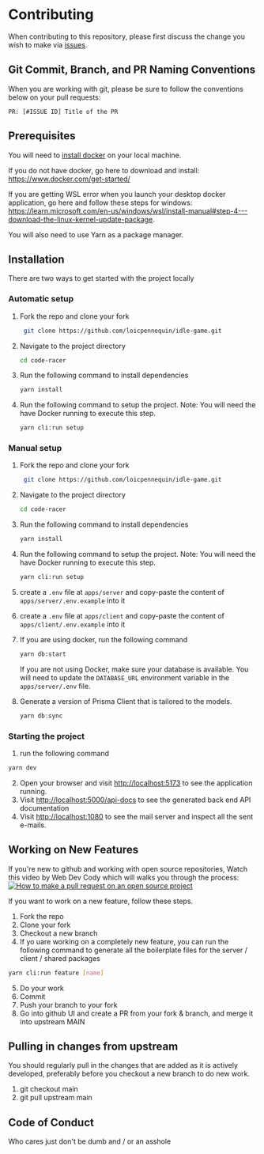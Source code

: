# Contributing

When contributing to this repository, please first discuss the change you wish to make via [issues](https://github.com/loicpennequin/idle-game/issues).

## Git Commit, Branch, and PR Naming Conventions

When you are working with git, please be sure to follow the conventions below on your pull requests:

```text
PR: [#ISSUE ID] Title of the PR
```

## Prerequisites

You will need to [install docker](https://www.docker.com/get-started/) on your local machine.

If you do not have docker, go here to download and install: <https://www.docker.com/get-started/>

If you are getting WSL error when you launch your desktop docker application, go here and follow these steps for windows: <https://learn.microsoft.com/en-us/windows/wsl/install-manual#step-4---download-the-linux-kernel-update-package>.

You will also need to use Yarn as a package manager.

## Installation

There are two ways to get started with the project locally

### Automatic setup

1. Fork the repo and clone your fork

   ```sh
    git clone https://github.com/loicpennequin/idle-game.git
   ```

2. Navigate to the project directory

   ```sh
   cd code-racer
   ```

3. Run the following command to install dependencies
   ```sh
   yarn install
   ```
4. Run the following command to setup the project. Note: You will need the have Docker running to execute this step.
   ```sh
   yarn cli:run setup
   ```

### Manual setup

1. Fork the repo and clone your fork

   ```sh
    git clone https://github.com/loicpennequin/idle-game.git
   ```

2. Navigate to the project directory

   ```sh
   cd code-racer
   ```

3. Run the following command to install dependencies
   ```sh
   yarn install
   ```
4. Run the following command to setup the project. Note: You will need the have Docker running to execute this step.
   ```sh
   yarn cli:run setup
   ```
5. create a `.env` file at `apps/server` and copy-paste the content of `apps/server/.env.example` into it
6. create a `.env` file at `apps/client` and copy-paste the content of `apps/client/.env.example` into it
7. If you are using docker, run the following command
   ```sh
   yarn db:start
   ```
   If you are not using Docker, make sure your database is available. You will need to update the `DATABASE_URL` environment variable in the `apps/server/.env` file.
8. Generate a version of Prisma Client that is tailored to the models.

   ```js
   yarn db:sync
   ```

### Starting the project

1. run the following command

```sh
yarn dev
```

2. Open your browser and visit <http://localhost:5173> to see the application running.
3. Visit <http://localhost:5000/api-docs> to see the generated back end API documentation
4. Visit <http://localhost:1080> to see the mail server and inspect all the sent e-mails.

## Working on New Features

If you're new to github and working with open source repositories, Watch this video by Web Dev Cody which will walks you through the process:
[![How to make a pull request on an open source project](https://img.youtube.com/vi/8A4TsoXJOs8/0.jpg)](https://youtu.be/8A4TsoXJOs8)

If you want to work on a new feature, follow these steps.

1. Fork the repo
2. Clone your fork
3. Checkout a new branch
4. If yo uare working on a completely new feature, you can run the following command to generate all the boilerplate files for the server / client / shared packages

```sh
yarn cli:run feature [name]
```

5. Do your work
6. Commit
7. Push your branch to your fork
8. Go into github UI and create a PR from your fork & branch, and merge it into upstream MAIN

## Pulling in changes from upstream

You should regularly pull in the changes that are added as it is actively developed, preferably before you checkout a new branch to do new work.

1. git checkout main
2. git pull upstream main

## Code of Conduct

Who cares just don't be dumb and / or an asshole
